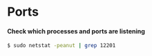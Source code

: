 # Ports

#### Check which processes and ports are listening

``` bash
$ sudo netstat -peanut | grep 12201
```
